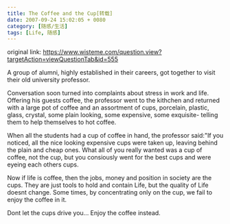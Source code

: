 ```yaml
---
title: The Coffee and the Cup[转载]
date: 2007-09-24 15:02:05 + 0080
category: [随感/生活]
tags: [Life, 随感]
---
```


original link: https://www.wisteme.com/question.view?targetAction=viewQuestionTab&id=555  

A group of alumni, highly established in their careers, got together to visit their old university professor.  

Conversation soon turned into complaints about stress in work and life. Offering his guests coffee, the professor went to the kithchen and returned with a large pot of coffee and an assortment of cups, porcelain, plastic, glass, crystal, some plain looking, some expensive, some exquisite- telling them to help themselves to hot coffee.  

When all the students had a cup of coffee in hand, the professor said:"If you noticed, all the nice looking expensive cups were taken up, leaving behind the plain and cheap ones. What all of you really wanted was a cup of coffee, not the cup, but you consiously went for the best cups and were eyeing each others cups.  

Now if life is coffee, then the jobs, money and position in society are the cups. They are just tools to hold and contain Life, but the quality of Life doesnt change. Some times, by concentrating only on the cup, we fail to enjoy the coffee in it.  

Dont let the cups drive you... Enjoy the coffee instead. 
